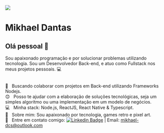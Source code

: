 <img width="auto" src="https://github.com/tgmarinho/tgmarinho/blob/master/banner.png">

# Mikhael Dantas

## Olá pessoal 👋
Sou apaixonado programação e por solucionar problemas utilizando tecnologia.
Sou um Desenvolvedor Back-end, e atuo como Fullstack nos meus projetos pessoais. :computer:

 <br/> :purple_heart: &nbsp; Buscando colaborar com projetos em Back-end utilizando Frameworks Nodejs.
 <br/> :blush: &nbsp; Posso te ajudar com a elaboração de soluções tecnológicas, seja um simples algoritmo ou uma implementação em um modelo de negócios. 
 <br/> :computer: &nbsp; Minha stack: Node.js, ReactJS, React Native & Typescript.
 <br/> 💬  &nbsp; Sobre mim: Sou apaixonado por tecnologia, games retro e pixel art.
 <br/> :email: &nbsp; Entre em contato comigo: [![Linkedin Badge](https://img.shields.io/badge/-MikhaelDantas-blue?style=flat-square&logo=Linkedin&logoColor=white&link=https://www.linkedin.com/in/mikhael-dantas/)](https://www.linkedin.com/in/mikhael-dantas/) 
| 
Email: mikhael-dcs@outlook.com

